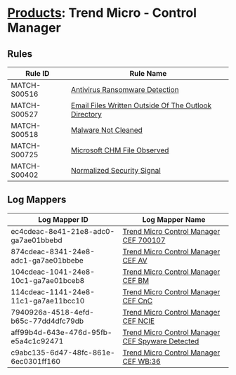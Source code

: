 # [Products](README.md): Trend Micro - Control Manager

## Rules

|Rule ID|Rule Name|
|----|----|
|MATCH-S00516|[Antivirus Ransomware Detection](../rules/MATCH-S00516.md)|
|MATCH-S00527|[Email Files Written Outside Of The Outlook Directory](../rules/MATCH-S00527.md)|
|MATCH-S00518|[Malware Not Cleaned](../rules/MATCH-S00518.md)|
|MATCH-S00725|[Microsoft CHM File Observed](../rules/MATCH-S00725.md)|
|MATCH-S00402|[Normalized Security Signal](../rules/MATCH-S00402.md)|


## Log Mappers

|Log Mapper ID|Log Mapper Name|
|----|----|
|ec4cdeac-8e41-21e8-adc0-ga7ae01bbebd|[Trend Micro Control Manager CEF 700107](../mappings/ec4cdeac-8e41-21e8-adc0-ga7ae01bbebd.md)|
|874cdeac-8341-24e8-adc1-ga7ae01bbebe|[Trend Micro Control Manager CEF AV](../mappings/874cdeac-8341-24e8-adc1-ga7ae01bbebe.md)|
|104cdeac-1041-24e8-10c1-ga7ae01bceb8|[Trend Micro Control Manager CEF BM](../mappings/104cdeac-1041-24e8-10c1-ga7ae01bceb8.md)|
|114cdeac-1141-24e8-11c1-ga7ae11bcc10|[Trend Micro Control Manager CEF CnC](../mappings/114cdeac-1141-24e8-11c1-ga7ae11bcc10.md)|
|7940926a-4518-4efd-b65c-77dd4dfc79db|[Trend Micro Control Manager CEF NCIE](../mappings/7940926a-4518-4efd-b65c-77dd4dfc79db.md)|
|aff99b4d-643e-476d-95fb-e5a4c1c92471|[Trend Micro Control Manager CEF Spyware Detected](../mappings/aff99b4d-643e-476d-95fb-e5a4c1c92471.md)|
|c9abc135-6d47-48fc-861e-6ec0301ff160|[Trend Micro Control Manager CEF WB:36](../mappings/c9abc135-6d47-48fc-861e-6ec0301ff160.md)|


